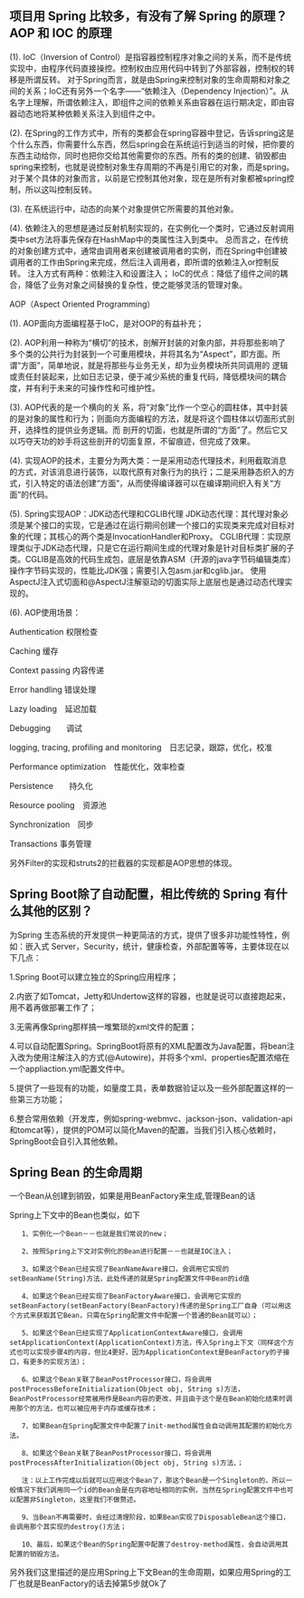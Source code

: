 ## 项目用 Spring 比较多，有没有了解 Spring 的原理？AOP 和 IOC 的原理
   (1). IoC（Inversion of Control）是指容器控制程序对象之间的关系，而不是传统实现中，由程序代码直接操控。控制权由应用代码中转到了外部容器，控制权的转移是所谓反转。 对于Spring而言，就是由Spring来控制对象的生命周期和对象之间的关系；IoC还有另外一个名字——“依赖注入（Dependency Injection）”。从名字上理解，所谓依赖注入，即组件之间的依赖关系由容器在运行期决定，即由容器动态地将某种依赖关系注入到组件之中。  
 
   (2). 在Spring的工作方式中，所有的类都会在spring容器中登记，告诉spring这是个什么东西，你需要什么东西，然后spring会在系统运行到适当的时候，把你要的东西主动给你，同时也把你交给其他需要你的东西。所有的类的创建、销毁都由 spring来控制，也就是说控制对象生存周期的不再是引用它的对象，而是spring。对于某个具体的对象而言，以前是它控制其他对象，现在是所有对象都被spring控制，所以这叫控制反转。
 
   (3). 在系统运行中，动态的向某个对象提供它所需要的其他对象。  
   
   (4). 依赖注入的思想是通过反射机制实现的，在实例化一个类时，它通过反射调用类中set方法将事先保存在HashMap中的类属性注入到类中。 总而言之，在传统的对象创建方式中，通常由调用者来创建被调用者的实例，而在Spring中创建被调用者的工作由Spring来完成，然后注入调用者，即所谓的依赖注入or控制反转。 注入方式有两种：依赖注入和设置注入； IoC的优点：降低了组件之间的耦合，降低了业务对象之间替换的复杂性，使之能够灵活的管理对象。
   
   AOP（Aspect Oriented Programming）
   
   (1). AOP面向方面编程基于IoC，是对OOP的有益补充；
   
   (2). AOP利用一种称为“横切”的技术，剖解开封装的对象内部，并将那些影响了 多个类的公共行为封装到一个可重用模块，并将其名为“Aspect”，即方面。所谓“方面”，简单地说，就是将那些与业务无关，却为业务模块所共同调用的 逻辑或责任封装起来，比如日志记录，便于减少系统的重复代码，降低模块间的耦合度，并有利于未来的可操作性和可维护性。
   
   (3). AOP代表的是一个横向的关 系，将“对象”比作一个空心的圆柱体，其中封装的是对象的属性和行为；则面向方面编程的方法，就是将这个圆柱体以切面形式剖开，选择性的提供业务逻辑。而 剖开的切面，也就是所谓的“方面”了。然后它又以巧夺天功的妙手将这些剖开的切面复原，不留痕迹，但完成了效果。
   
   (4). 实现AOP的技术，主要分为两大类：一是采用动态代理技术，利用截取消息的方式，对该消息进行装饰，以取代原有对象行为的执行；二是采用静态织入的方式，引入特定的语法创建“方面”，从而使得编译器可以在编译期间织入有关“方面”的代码。
   
   (5). Spring实现AOP：JDK动态代理和CGLIB代理 JDK动态代理：其代理对象必须是某个接口的实现，它是通过在运行期间创建一个接口的实现类来完成对目标对象的代理；其核心的两个类是InvocationHandler和Proxy。 CGLIB代理：实现原理类似于JDK动态代理，只是它在运行期间生成的代理对象是针对目标类扩展的子类。CGLIB是高效的代码生成包，底层是依靠ASM（开源的java字节码编辑类库）操作字节码实现的，性能比JDK强；需要引入包asm.jar和cglib.jar。     使用AspectJ注入式切面和@AspectJ注解驱动的切面实际上底层也是通过动态代理实现的。
   
   (6). AOP使用场景：                     
   
   Authentication 权限检查        
   
   Caching 缓存        
   
   Context passing 内容传递        
   
   Error handling 错误处理        
   
   Lazy loading　延迟加载        
   
   Debugging　　调试      
   
   logging, tracing, profiling and monitoring　日志记录，跟踪，优化，校准        
   
   Performance optimization　性能优化，效率检查        
   
   Persistence　　持久化        
   
   Resource pooling　资源池        
   
   Synchronization　同步        
   
   Transactions 事务管理    
   
   另外Filter的实现和struts2的拦截器的实现都是AOP思想的体现。

## Spring Boot除了自动配置，相比传统的 Spring 有什么其他的区别？
   
   为Spring 生态系统的开发提供一种更简洁的方式，提供了很多非功能性特性，例如：嵌入式 Server，Security，统计，健康检查，外部配置等等，主要体现在以下几点：
   
   1.Spring Boot可以建立独立的Spring应用程序；
   
   2.内嵌了如Tomcat，Jetty和Undertow这样的容器，也就是说可以直接跑起来，用不着再做部署工作了；
   
   3.无需再像Spring那样搞一堆繁琐的xml文件的配置；
   
   4.可以自动配置Spring。SpringBoot将原有的XML配置改为Java配置，将bean注入改为使用注解注入的方式(@Autowire)，并将多个xml、properties配置浓缩在一个appliaction.yml配置文件中。
   
   5.提供了一些现有的功能，如量度工具，表单数据验证以及一些外部配置这样的一些第三方功能；
   
   6.整合常用依赖（开发库，例如spring-webmvc、jackson-json、validation-api和tomcat等），提供的POM可以简化Maven的配置。当我们引入核心依赖时，SpringBoot会自引入其他依赖。

## Spring Bean 的生命周期
   
   一个Bean从创建到销毁，如果是用BeanFactory来生成,管理Bean的话
   
   Spring上下文中的Bean也类似，如下
   
       1、实例化一个Bean－－也就是我们常说的new；
   
       2、按照Spring上下文对实例化的Bean进行配置－－也就是IOC注入；
   
       3、如果这个Bean已经实现了BeanNameAware接口，会调用它实现的setBeanName(String)方法，此处传递的就是Spring配置文件中Bean的id值
   
       4、如果这个Bean已经实现了BeanFactoryAware接口，会调用它实现的setBeanFactory(setBeanFactory(BeanFactory)传递的是Spring工厂自身（可以用这个方式来获取其它Bean，只需在Spring配置文件中配置一个普通的Bean就可以）；
   
       5、如果这个Bean已经实现了ApplicationContextAware接口，会调用setApplicationContext(ApplicationContext)方法，传入Spring上下文（同样这个方式也可以实现步骤4的内容，但比4更好，因为ApplicationContext是BeanFactory的子接口，有更多的实现方法）；
   
       6、如果这个Bean关联了BeanPostProcessor接口，将会调用postProcessBeforeInitialization(Object obj, String s)方法，BeanPostProcessor经常被用作是Bean内容的更改，并且由于这个是在Bean初始化结束时调用那个的方法，也可以被应用于内存或缓存技术；
   
       7、如果Bean在Spring配置文件中配置了init-method属性会自动调用其配置的初始化方法。
   
       8、如果这个Bean关联了BeanPostProcessor接口，将会调用postProcessAfterInitialization(Object obj, String s)方法、；
   
       注：以上工作完成以后就可以应用这个Bean了，那这个Bean是一个Singleton的，所以一般情况下我们调用同一个id的Bean会是在内容地址相同的实例，当然在Spring配置文件中也可以配置非Singleton，这里我们不做赘述。
   
       9、当Bean不再需要时，会经过清理阶段，如果Bean实现了DisposableBean这个接口，会调用那个其实现的destroy()方法；
   
       10、最后，如果这个Bean的Spring配置中配置了destroy-method属性，会自动调用其配置的销毁方法。
   
   另外我们这里描述的是应用Spring上下文Bean的生命周期，如果应用Spring的工厂也就是BeanFactory的话去掉第5步就Ok了

##